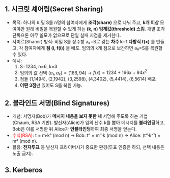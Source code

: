 ## 1. 시크릿 셰어링(Secret Sharing)

- 목적: 하나의 비밀 S를 n명의 참여자에게 **조각(share)** 으로 나눠 주고, **k개 이상** 모여야만 원래 비밀을 복원할 수 있게 하는 **(k, n) 임계값(threshold) 스킴**. 개별 조각 단독으론 아무 쓸모가 없으므로 단일 실패 지점을 제거한다.
- 샤미르(Shamir) 방식: 비밀 S를 상수항 a₀=S로 갖는 **차수 k−1 다항식 f(x)** 를 만들고, 각 참여자에게 **점 (i, f(i))** 을 배포. 임의의 k개 점으로 보간하면 a₀=S를 복원할 수 있다.
- 예시:
	1. S=1234, n=6, k=3
	2. 임의의 값 선택 $(a₁, a₂)=(166, 94)$ → $f(x) = 1234 + 166x + 94x^2$
	3. 점들 (1,1494), (2,1942), (3,2598), (4,3402), (5,4414), (6,5614) 배포
	4. **어떤 3점**만 있어도 S를 복원 가능.

## 2. 블라인드 서명(Blind Signatures)

- 개념: 서명자(Bob)가 **메시지 내용을 보지 못한 채** 서명해 주도록 하는 기법(Chaum, RSA 기반). 발신자(Alice)가 임의 난수 k를 뽑아 메시지를 **블라인딩**하고, Bob은 이를 서명한 뒤 Alice가 **언블라인딩**하여 최종 서명을 얻는다.
- <font color="#ff0000">수식(RSA)</font>: t = m·kᵉ (mod n) → Bob: tᵈ = mᵈ·k (mod n) → Alice: (tᵈ·k⁻¹) = mᵈ (mod n).
- 활용: **전자투표** 등 발신자 프라이버시가 중요한 환경(투표 인증은 하되, 선택 내용은 노출 금지).

## 3. Kerberos

